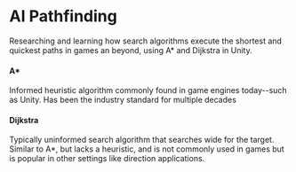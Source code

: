 # AI Pathfinding

Researching and learning how search algorithms execute the shortest and quickest paths in games an beyond, using A* and Dijkstra in Unity. 

#### A*
Informed heuristic algorithm commonly found in game engines today--such as Unity. Has been the industry standard for multiple decades 

#### Dijkstra
Typically uninformed search algorithm that searches wide for the target. Similar to A*, but lacks a heuristic, and is not commonly used in games but is popular in other settings like direction applications.
